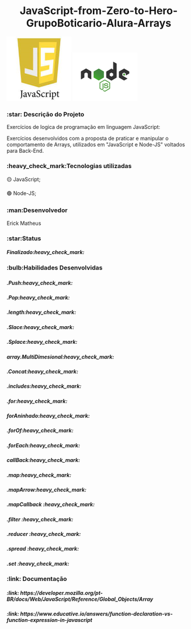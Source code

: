 <h1 align="center"> JavaScript-from-Zero-to-Hero-GrupoBoticario-Alura-Arrays</h1>

![logo JavaScript](https://github.com/Erickmts10/JavaScript-from-Zero-to-Hero-GB-Alura-parte-3/blob/main/Logo/Logo.png)
![logo JavaScript](https://github.com/Erickmts10/JavaScript-from-Zero-to-Hero-GB-Alura-parte-3/blob/main/Logo/nodejs-2-logo.png)

<h3>:star: Descrição do Projeto</h3>
 
Exercícios de logica de programação em linguagem JavaScript:

Exercícios desenvolvidos com a proposta de praticar e manipular o comportamento de Arrays, utilizados em "JavaScript e Node-JS" voltados para Back-End.

<h3>:heavy_check_mark:Tecnologias utilizadas</h3>

:yellow_circle: JavaScript;

:green_circle: Node-JS;

<h3>:man:Desenvolvedor</h3>
<p>Erick Matheus</p>

<h3>:star:Status</h3>
<h5>Finalizado:heavy_check_mark:</h5>

<h3>:bulb:Habilidades Desenvolvidas<h3>
<h5>.Push:heavy_check_mark:</h5>
<h5>.Pop:heavy_check_mark:</h5>
<h5>.length:heavy_check_mark:</h5>
<h5>.Slace:heavy_check_mark:</h5>
<h5>.Splace:heavy_check_mark:</h5>
<h5>array.MultiDimesional:heavy_check_mark:</h5>
<h5>.Concat:heavy_check_mark:</h5>
<h5>.includes:heavy_check_mark:</h5>
<h5>.for:heavy_check_mark:</h5>
<h5>forAninhado:heavy_check_mark:</h5>
<h5>.forOf:heavy_check_mark:</h5>
<h5>.forEach:heavy_check_mark:</h5>
<h5>callBack:heavy_check_mark:</h5>
<h5>.map:heavy_check_mark:</h5>
<h5>.mapArrow:heavy_check_mark:</h5>
<h5>.mapCallback :heavy_check_mark:</h5>
<h5>.filter :heavy_check_mark:</h5>
<h5>.reducer :heavy_check_mark:</h5>
<h5>.spread :heavy_check_mark:</h5>
<h5>.set :heavy_check_mark:</h5>

<h3>:link: Documentação</h3>
<h5>:link: https://developer.mozilla.org/pt-BR/docs/Web/JavaScript/Reference/Global_Objects/Array </h5>
<h5>:link: https://www.educative.io/answers/function-declaration-vs-function-expression-in-javascript </h5>
